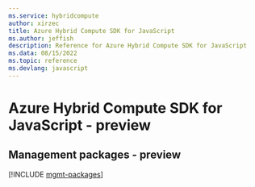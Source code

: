 ```yaml
---
ms.service: hybridcompute
author: xirzec
title: Azure Hybrid Compute SDK for JavaScript
ms.author: jeffish
description: Reference for Azure Hybrid Compute SDK for JavaScript
ms.data: 08/15/2022
ms.topic: reference
ms.devlang: javascript
---
```

# Azure Hybrid Compute SDK for JavaScript - preview

## Management packages - preview
[!INCLUDE [mgmt-packages](hybrid-compute-mgmt-index.md)]